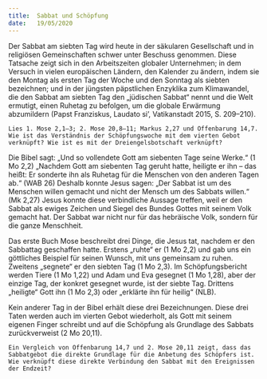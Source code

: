 ```yaml
---
title:  Sabbat und Schöpfung
date:   19/05/2020
---
```


Der Sabbat am siebten Tag wird heute in der säkularen Gesellschaft und in religiösen Gemeinschaften schwer unter Beschuss genommen. Diese Tatsache zeigt sich in den Arbeitszeiten globaler Unternehmen; in dem Versuch in vielen europäischen Ländern, den Kalender zu ändern, indem sie den Montag als ersten Tag der Woche und den Sonntag als siebten bezeichnen; und in der jüngsten päpstlichen Enzyklika zum Klimawandel, die den Sabbat am siebten Tag den „jüdischen Sabbat“ nennt und die Welt ermutigt, einen Ruhetag zu befolgen, um die globale Erwärmung abzumildern (Papst Franziskus, Laudato si’, Vatikanstadt 2015, S. 209–210).

`Lies 1. Mose 2,1–3; 2. Mose 20,8–11; Markus 2,27 und Offenbarung 14,7. Wie ist das Verständnis der Schöpfungswoche mit dem vierten Gebot verknüpft? Wie ist es mit der Dreiengelsbotschaft verknüpft?`

Die Bibel sagt: „Und so vollendete Gott am siebenten Tage seine Werke.“
(1 Mo 2,2) „Nachdem Gott am siebenten Tag geruht hatte, heiligte er ihn – das heißt: Er sonderte ihn als Ruhetag für die Menschen von den anderen Tagen ab.“ (WAB 26) Deshalb konnte Jesus sagen: „Der Sabbat ist um des Menschen willen gemacht und nicht der Mensch um des Sabbats willen.“ (Mk 2,27) Jesus konnte diese verbindliche Aussage treffen, weil er den Sabbat als ewiges Zeichen und Siegel des Bundes Gottes mit seinem Volk gemacht hat. Der Sabbat war nicht nur für das hebräische Volk, sondern für die ganze Menschheit.

Das erste Buch Mose beschreibt drei Dinge, die Jesus tat, nachdem er den Sabbattag geschaffen hatte. Erstens „ruhte“ er (1 Mo 2,2) und gab uns ein göttliches Beispiel für seinen Wunsch, mit uns gemeinsam zu ruhen. Zweitens „segnete“ er den siebten Tag (1 Mo 2,3). Im Schöpfungsbericht werden Tiere (1 Mo 1,22) und Adam und Eva gesegnet (1 Mo 1,28), aber der einzige Tag, der konkret gesegnet wurde, ist der siebte Tag. Drittens „heiligte“ Gott ihn (1 Mo 2,3) oder „erklärte ihn für heilig“ (NLB).

Kein anderer Tag in der Bibel erhält diese drei Bezeichnungen. Diese drei Taten werden auch im vierten Gebot wiederholt, als Gott mit seinem eigenen Finger schreibt und auf die Schöpfung als Grundlage des Sabbats zurückverweist (2 Mo 20,11).

`Ein Vergleich von Offenbarung 14,7 und 2. Mose 20,11 zeigt, dass das Sabbatgebot die direkte Grundlage für die Anbetung des Schöpfers ist. Wie verknüpft diese direkte Verbindung den Sabbat mit den Ereignissen der Endzeit?`